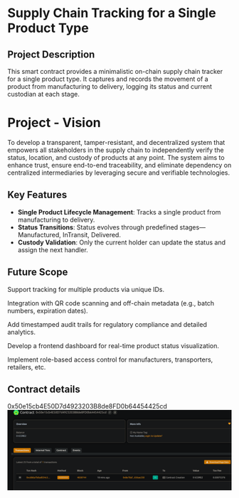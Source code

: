 # Supply Chain Tracking for a Single Product Type

## Project Description

This smart contract provides a minimalistic on-chain supply chain tracker for a single product type. It captures and records the movement of a product from manufacturing to delivery, logging its status and current custodian at each stage.

# Project - Vision

To develop a transparent, tamper-resistant, and decentralized system that empowers all stakeholders in the supply chain to independently verify the status, location, and custody of products at any point. The system aims to enhance trust, ensure end-to-end traceability, and eliminate dependency on centralized intermediaries by leveraging secure and verifiable technologies.

## Key Features

- **Single Product Lifecycle Management**: Tracks a single product from manufacturing to delivery.
- **Status Transitions**: Status evolves through predefined stages—Manufactured, InTransit, Delivered.
- **Custody Validation**: Only the current holder can update the status and assign the next handler.

## Future Scope

Support tracking for multiple products via unique IDs.

Integration with QR code scanning and off-chain metadata (e.g., batch numbers, expiration dates).

Add timestamped audit trails for regulatory compliance and detailed analytics.

Develop a frontend dashboard for real-time product status visualization.

Implement role-based access control for manufacturers, transporters, retailers, etc.

## Contract details
0x50e15cb4E50D7d4923203B8de8FD0b64454425cd
![alt text](image.png)
